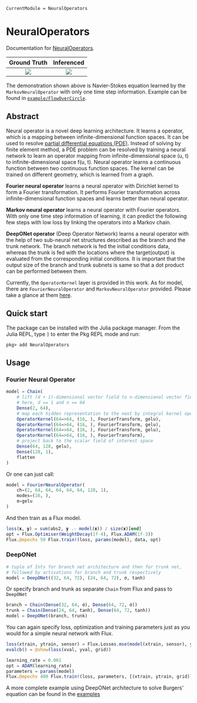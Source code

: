 ```@meta
CurrentModule = NeuralOperators
```

# NeuralOperators

Documentation for [NeuralOperators](https://github.com/foldfelis/NeuralOperators.jl).

| **Ground Truth** | **Inferenced** |
|:----------------:|:--------------:|
| ![](https://github.com/foldfelis/NeuralOperators.jl/blob/master/example/FlowOverCircle/gallery/ans.gif?raw=true) | ![](https://github.com/foldfelis/NeuralOperators.jl/blob/master/example/FlowOverCircle/gallery/inferenced.gif?raw=true) |

The demonstration shown above is Navier-Stokes equation learned by the `MarkovNeuralOperator` with only one time step information.
Example can be found in [`example/FlowOverCircle`](https://github.com/foldfelis/NeuralOperators.jl/tree/master/example/FlowOverCircle).

## Abstract

Neural operator is a novel deep learning architecture.
It learns a operator, which is a mapping between infinite-dimensional function spaces.
It can be used to resolve [partial differential equations (PDE)](https://en.wikipedia.org/wiki/Partial_differential_equation).
Instead of solving by finite element method, a PDE problem can be resolved by training a neural network to learn an operator mapping
from infinite-dimensional space (u, t) to infinite-dimensional space f(u, t).
Neural operator learns a continuous function between two continuous function spaces.
The kernel can be trained on different geometry, which is learned from a graph.

**Fourier neural operator** learns a neural operator with Dirichlet kernel to form a Fourier transformation.
It performs Fourier transformation across infinite-dimensional function spaces and learns better than neural operator.

**Markov neural operator** learns a neural operator with Fourier operators.
With only one time step information of learning, it can predict the following few steps with low loss
by linking the operators into a Markov chain.

**DeepONet operator** (Deep Operator Network) learns a neural operator with the help of two sub-neural net structures described as the branch and the trunk network.
The branch network is fed the initial conditions data, whereas the trunk is fed with the locations where the target(output) is evaluated from the corresponding initial conditions.
It is important that the output size of the branch and trunk subnets is same so that a dot product can be performed between them.

Currently, the `OperatorKernel` layer is provided in this work.
As for model, there are `FourierNeuralOperator` and `MarkovNeuralOperator` provided.
Please take a glance at them [here](apis.html#Models).

## Quick start

The package can be installed with the Julia package manager. From the Julia REPL, type `]` to enter the Pkg REPL mode and run:

```julia-repl
pkg> add NeuralOperators
```

## Usage

### Fourier Neural Operator

```julia
model = Chain(
    # lift (d + 1)-dimensional vector field to n-dimensional vector field
    # here, d == 1 and n == 64
    Dense(2, 64),
    # map each hidden representation to the next by integral kernel operator
    OperatorKernel(64=>64, (16, ), FourierTransform, gelu),
    OperatorKernel(64=>64, (16, ), FourierTransform, gelu),
    OperatorKernel(64=>64, (16, ), FourierTransform, gelu),
    OperatorKernel(64=>64, (16, ), FourierTransform),
    # project back to the scalar field of interest space
    Dense(64, 128, gelu),
    Dense(128, 1),
    flatten
)
```

Or one can just call:

```julia
model = FourierNeuralOperator(
    ch=(2, 64, 64, 64, 64, 64, 128, 1),
    modes=(16, ),
    σ=gelu
)
```

And then train as a Flux model.

```julia
loss(𝐱, 𝐲) = sum(abs2, 𝐲 .- model(𝐱)) / size(𝐱)[end]
opt = Flux.Optimiser(WeightDecay(1f-4), Flux.ADAM(1f-3))
Flux.@epochs 50 Flux.train!(loss, params(model), data, opt)
```

### DeepONet

```julia
# tuple of Ints for branch net architecture and then for trunk net,
# followed by activations for branch and trunk respectively
model = DeepONet((32, 64, 72), (24, 64, 72), σ, tanh)
```

Or specify branch and trunk as separate `Chain` from Flux and pass to `DeepONet`

```julia
branch = Chain(Dense(32, 64, σ), Dense(64, 72, σ))
trunk = Chain(Dense(24, 64, tanh), Dense(64, 72, tanh))
model = DeepONet(branch, trunk)
```

You can again specify loss, optimization and training parameters just as you would for a simple neural network with Flux.

```julia
loss(xtrain, ytrain, sensor) = Flux.Losses.mse(model(xtrain, sensor), ytrain)
evalcb() = @show(loss(xval, yval, grid))

learning_rate = 0.001
opt = ADAM(learning_rate)
parameters = params(model)
Flux.@epochs 400 Flux.train!(loss, parameters, [(xtrain, ytrain, grid)], opt, cb=evalcb)
```
A more complete example using DeepONet architecture to solve Burgers' equation can be found in the [examples](../../example/Burgers/src/Burgers_deeponet.jl)
